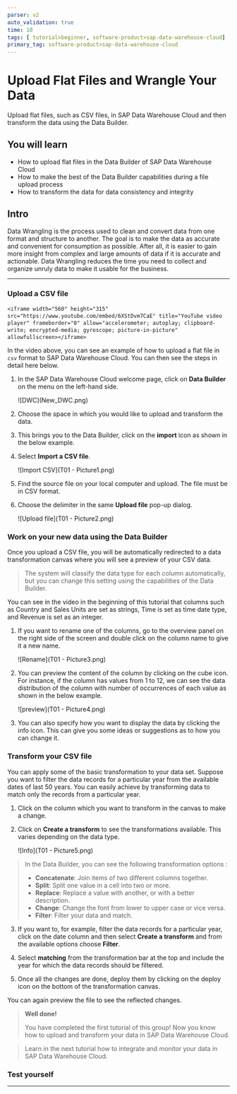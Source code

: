 ```yaml
---
parser: v2
auto_validation: true
time: 10
tags: [ tutorial>beginner, software-product>sap-data-warehouse-cloud]
primary_tag: software-product>sap-data-warehouse-cloud
---
```



# Upload Flat Files and Wrangle Your Data
<!-- description --> Upload flat files, such as CSV files, in SAP Data Warehouse Cloud and then transform the data using the Data Builder.

## You will learn
- How to upload flat files in the Data Builder of SAP Data Warehouse Cloud
- How to make the best of the Data Builder capabilities during a file upload process
- How to transform the data for data consistency and integrity


## Intro
Data Wrangling is the process used to clean and convert data from one format and structure to another. The goal is to make the data as accurate and convenient for consumption as possible. After all, it is easier to gain more insight from complex and large amounts of data if it is accurate and actionable. Data Wrangling reduces the time you need to collect and organize unruly data to make it usable for the business.

---

### Upload a CSV file


    <iframe width="560" height="315" src="https://www.youtube.com/embed/6XStDvm7CaE" title="YouTube video player" frameborder="0" allow="accelerometer; autoplay; clipboard-write; encrypted-media; gyroscope; picture-in-picture" allowfullscreen></iframe>

In the video above, you can see an example of how to upload a flat file in `csv` format to SAP Data Warehouse Cloud. You can then see the steps in detail here below.

1.	In the SAP Data Warehouse Cloud welcome page, click on **Data Builder** on the menu on the left-hand side.

    <!-- border -->![DWC](New_DWC.png)

2.	Choose the space in which you would like to upload and transform the data.

3.	This brings you to the Data Builder, click on the **import** icon as shown in the below example.

4.	Select **Import a CSV file**.

    <!-- border -->![Import CSV](T01 - Picture1.png)

5.	Find the source file on your local computer and upload. The file must be in CSV format.

6.	Choose the delimiter in the same **Upload file** pop-up dialog.

    <!-- border -->![Upload file](T01 - Picture2.png)




### Work on your new data using the Data Builder


Once you upload a CSV file, you will be automatically redirected to a data transformation canvas where you will see a preview of your CSV data.

> The system will classify the data type for each column automatically, but you can change this setting using the capabilities of the Data Builder.

You can see in the video in the beginning of this tutorial that columns such as Country and Sales Units are set as strings, Time is set as time date type, and Revenue is set as an integer.

1.	If you want to rename one of the columns, go to the overview panel on the right side of the screen and double click on the column name to give it a new name.

    ![Rename](T01 - Picture3.png)

2.	You can preview the content of the column by clicking on the cube icon. For instance, if the column has values from 1 to 12, we can see the data distribution of the column with number of occurrences of each value as shown in the below example.

    ![preview](T01 - Picture4.png)

3.	You can also specify how you want to display the data by clicking the info icon. This can give you some ideas or suggestions as to how you can change it.






### Transform your CSV file


You can apply some of the basic transformation to your data set. Suppose you want to filter the data records for a particular year from the available dates of last 50 years. You can easily achieve by transforming data to match only the records from a particular year.

1.	Click on the column which you want to transform in the canvas to make a change.

2.	Click on **Create a transform** to see the transformations available. This varies depending on the data type.

    ![Info](T01 - Picture5.png)
> In the Data Builder, you can see the following transformation options :
> - **Concatenate**: Join items of two different columns together.
> - **Split**: Split one value in a cell into two or more.
> - **Replace**: Replace a value with another, or with a better description.
> - **Change**: Change the font from lower to upper case or vice versa.
> - **Filter**: Filter your data and match.
>

3.	If you want to, for example, filter the data records for a particular year, click on the date column and then select **Create a transform** and from the available options choose **Filter**.

4.	Select **matching** from the transformation bar at the top and include the year for which the data records should be filtered.

5.	Once all the changes are done, deploy them by clicking on the deploy icon on the bottom of the transformation canvas.

You can again preview the file to see the reflected changes.

> **Well done!**
>
> You have completed the first tutorial of this group! Now you know how to upload and transform your data in SAP Data Warehouse Cloud.

> Learn in the next tutorial how to integrate and monitor your data in SAP Data Warehouse Cloud.



### Test yourself








---
